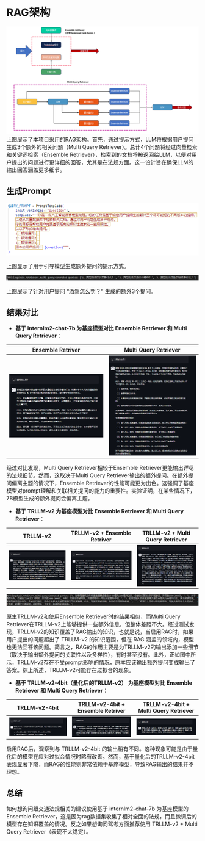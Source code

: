 # RAG架构

![rag-framework.png](../assets/rag.png)
上图展示了本项目采用的RAG架构。首先，通过提示方式，LLM将根据用户提问生成3个额外的相关问题（Multi Query
Retriever）。总计4个问题将经过向量检索和关键词检索（Ensemble
Retriever），检索到的文档将被返回给LLM，以便对用户提出的问题进行更详细的回答，尤其是在法规方面。这一设计旨在确保LLM的输出回答涵盖更多细节。

## 生成Prompt

![multi-query-prompt.png](../assets/MultiQueryPrompt.png)

上图显示了用于引导模型生成额外提问的提示方式。

![extra-query-generated.png](../assets/extra-query-generated.png)

上图展示了针对用户提问 “酒驾怎么罚？” 生成的额外3个提问。

## 结果对比

- **基于 internlm2-chat-7b 为基座模型对比 Ensemble Retriever 和 Multi Query Retriever**：

| Ensemble Retriver                             | Multi Query Retriever                           |
|-----------------------------------------------|-------------------------------------------------|
| ![compare1-er.png](../assets/compare1-er.png) | ![compare1-mqr.png](../assets/compare1-mqr.png) |

  经过对比发现，Multi Query Retriever相较于Ensemble Retriever更能输出详尽的法规细节。然而，这取决于Multi Query
Retriever输出的额外提问。在额外提问偏离主题的情况下，Ensemble
Retriever的性能可能更为出色。这强调了基座模型对prompt理解和关联相关提问的能力的重要性。实验证明，在某些情况下，7B模型生成的额外提问会偏离主题。


- **基于 TRLLM-v2 为基座模型对比 Ensemble Retriever 和 Multi Query Retriever**：

| TRLLM-v2                                                  | TRLLM-v2 + Ensemble Retriver                  | TRLLM-v2 + Multi Query Retriever                |
|-----------------------------------------------------------|-----------------------------------------------|-------------------------------------------------|
| ![compare2-trllm-v2.png](../assets/compare2-trllm-v2.png) | ![compare2-er.png](../assets/compare2-er.png) | ![compare2-mqr.png](../assets/compare2-mqr.png) |

![compare2-prompt.png](../assets/compare2-prompt.png)

  原生TRLLM-v2和使用Ensemble Retriever时的结果相似，而Multi Query
  Retriever在TRLLM-v2上能够提供一些额外信息，但整体差距不大。经过测试发现，TRLLM-v2的知识覆盖了RAG输出的知识，也就是说，当启用RAG时，如果用户提出的问题超出了
  TRLLM-v2 的知识范围，但在 RAG
  涵盖的领域内，模型也无法回答该问题。简言之，RAG的作用主要是为TRLLM-v2的输出添加一些细节（取决于输出额外提问的关联性以及多样性），有时甚至没有。此外，正如图中所示，TRLLM-v2存在不受prompt影响的情况，原本应该输出额外提问变成输出了答案。综上所述，TRLLM-v2可能存在过拟合的现象。


- **基于 TRLLM-v2-4bit（量化后的TRLLM-v2） 为基座模型对比 Ensemble Retriever 和 Multi Query Retriever**：

| TRLLM-v2-4bit                                       | TRLLM-v2-4bit + Ensemble Retriver             | TRLLM-v2-4bit + Multi Query Retriever           |
|-----------------------------------------------------|-----------------------------------------------|-------------------------------------------------|
| ![compare3-trllm.png](../assets/compare3-trllm.png) | ![compare3-er.png](../assets/compare3-er.png) | ![compare3-mqr.png](../assets/compare3-mqr.png) |

启用RAG后，观察到与 TRLLM-v2-4bit 的输出稍有不同。这种现象可能是由于量化后的模型在应对过拟合情况时略有改善。然而，基于量化后的TRLLM-v2-4bit表现显著下降，而RAG的性能则非常依赖于基座模型，导致RAG输出的结果并不理想。

## 总结

如何想询问跟交通法规相关的建议使用基于 internlm2-chat-7b 为基座模型的 Ensemble
Retriever，这是因为rag数据集收集了相对全面的法规，而且微调后的模型存在知识覆盖的情况。反之如果想询问驾考方面推荐使用
TRLLM-v2 + Multi Query Retriever（表现不太稳定）。

